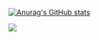 [![Anurag's GitHub stats](https://github-readme-stats.vercel.app/api?username=lampesm&show_icons=true&count_private=true)](https://github.com/anuraghazra/github-readme-stats)

<a href="https://github.com/ghost1372">
<img align="center" src="https://github-readme-stats.vercel.app/api/top-langs/?username=lampesm" />
</a>
